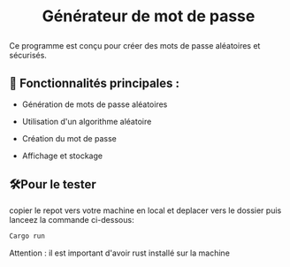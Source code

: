 # <p align="center">Générateur de mot de passe</p>
  
 Ce programme  est conçu pour créer des mots de passe aléatoires et sécurisés. 

## 🧐 Fonctionnalités principales : 
- Génération de mots de passe aléatoires

- Utilisation d'un algorithme aléatoire

- Création du mot de passe

-    Affichage et stockage 


## 🛠️Pour le tester   
  
copier le repot vers votre machine en local et deplacer vers le dossier puis lanceez la commande ci-dessous:
    
```bash
Cargo run
```
Attention : il est important d'avoir rust installé sur la machine 
